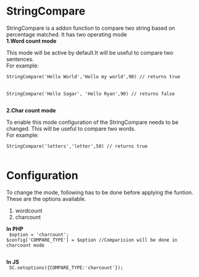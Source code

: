 StringCompare
=============

StringCompare is a addon function to compare two string based on percentage matched. It has two operating mode<br/>
<b>1.Word count mode</b><br/>
<p>This mode will be active by default.It will be useful to compare two sentences. <br/>
For example:<br/>
<code>
StringCompare('Hello World','Hello my world',90) // returns true 
</code><Br/>
<code>
StringCompare('Hello Sagar', 'Hello Ryan',90) // returns false <br/>
</code>
</p>
<b>2.Char count mode</b><br/>
<p>
To enable this mode configuration of the StringCompare needs to be changed. This will be useful to compare two words. <br/> 
For example: <br/>
<code>
StringCompare('letters','letter',50) // returns true <br/>
</code>
</p>

Configuration
=============

To change the mode, following has to be done before applying the funtion.<br/>
These are the options available. <br/>
1. wordcount<br/>
2. charcount<br/>

<b>In PHP</b><br/>
<code>
$option = 'charcount';
$config['COMPARE_TYPE'] = $option //Comparision will be done in charcount mode <br/>
</code>

<b>In JS</b><br/>
<code>
SC.setoptions({COMPARE_TYPE:'charcount'});
</code>
